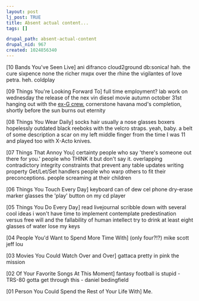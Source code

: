 ```yaml
--- 
layout: post
lj_post: TRUE
title: Absent actual content...
tags: []

drupal_path: absent-actual-content
drupal_nid: 967
created: 1024856340
---
```

[10 Bands You've Seen Live]
      ani difranco
      cloud2ground
      db:sonica! hah.
      the cure
      sixpence none the richer
      mxpx
      over the rhine
      the vigilantes of love
      petra. heh.
      coldplay

[09 Things You're Looking Forward To]
      full time employment?
      lab work on wednesday
      the release of the nex vin diesel movie
      autumn
      october 31st
      hanging out with the <a href="http://www.geneer.com">ex-G crew.</a>
      cornerstone
      havana mod's completion, shortly before the sun burns out
      eternity

[08 Things You Wear Daily]
      socks
      hair
      usually a nose
      glasses
      boxers
      hopelessly outdated black reeboks with the velcro straps. yeah, baby.
      a belt of some description
      a scar on my left middle finger from the time I was 11 and played too with X-Acto knives. 

[07 Things That Annoy You]
      certainty
      people who say 'there's someone out there for you.'
      people who THINK it but don't say it.
      overlapping contradictory integrity constraints that prevent any table updates
      writing property Get/Let/Set handlers
      people who warp others to fit their preconceptions.
      people screaming at their children

[06 Things You Touch Every Day]
      keyboard
      can of dew
      cel phone
      dry-erase marker
      glasses
      the 'play' button on my cd player

[05 Things You Do Every Day]
      read livejournal
      scribble down with several cool ideas i won't have time to implement
      contemplate predestination versus free will and the fallability of human intellect
      try to drink at least eight glasses of water
      lose my keys

[04 People You'd Want to Spend More Time With] (only four?!?)
      mike
      scott
      jeff
      lou

[03 Movies You Could Watch Over and Over]
      gattaca
      pretty in pink
      the mission

[02 Of Your Favorite Songs At This Moment]
      fantasy football is stupid - TRS-80
      gotta get through this - daniel bedingfield

[01 Person You Could Spend the Rest of Your Life With]
      Me.
